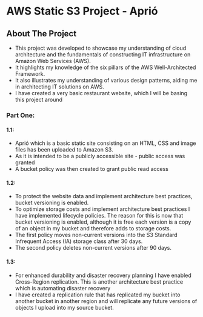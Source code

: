 # AWS Static S3 Project - Aprió

## About The Project 

- This project was developed to showcase my understanding of cloud architecture and the fundamentals of constructing IT infrastructure on Amazon Web Services (AWS).
- It highlights my knowledge of the six pillars of the AWS Well-Architected Framework. 
- It also illustrates my understanding of various design patterns, aiding me in architecting IT solutions on AWS.
- I have created a very basic restaurant website, which I will be basing this project around

### Part One:

#### 1.1:

- Aprió which is a basic static site consisting on an HTML, CSS and image files has been uploaded to Amazon S3.
- As it is intended to be a publicly accessible site - public access was granted
- A bucket policy was then created to grant public read access
  
#### 1.2:
  
- To protect the website data and implement architecture best practices, bucket versioning is enabled.
- To optimize storage costs and implement architecture best practices I have implemented lifecycle policies. The reason for this is now that bucket versioning is enabled, although it is free each version is a copy of an object in my bucket and therefore adds to storage costs.
- The first policy moves non-current versions into the S3 Standard Infrequent Access (IA) storage class after 30 days.
- The second policy deletes non-current versions after 90 days.

#### 1.3:

- For enhanced durability and disaster recovery planning I have enabled Cross-Region replication. This is another architecture best practice which is automating disaster recovery
- I have created a replication rule that has replicated my bucket into another bucket in another region and will replicate any future versions of objects I upload into my source bucket.